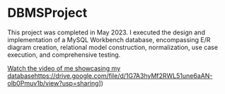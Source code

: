 # DBMSProject

This project was completed in May 2023. I executed the design and implementation of a MySQL Workbench database, encompassing E/R diagram creation, relational model construction, normalization, use case execution, and comprehensive testing.

[Watch the video of me showcasing my database]([https://drive.google.com/file/d/1G7A3hyMf2RWL51une6aAN-olb0Pmuv1b/view?usp=sharing)https://drive.google.com/file/d/1G7A3hyMf2RWL51une6aAN-olb0Pmuv1b/view?usp=sharing])


